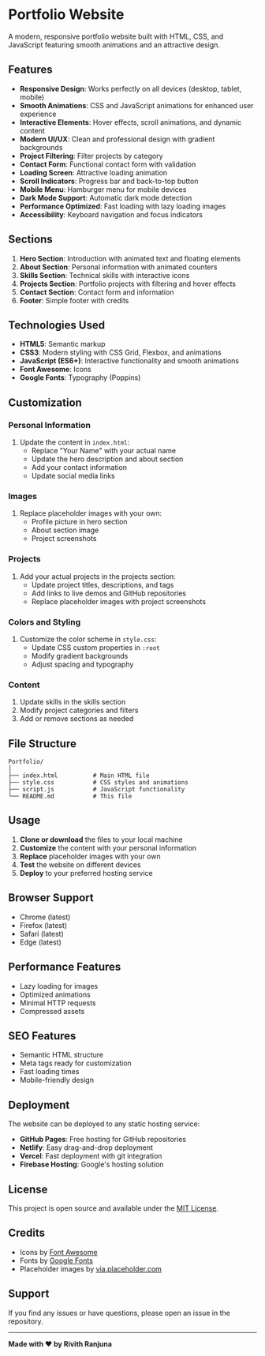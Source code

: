 # Portfolio Website

A modern, responsive portfolio website built with HTML, CSS, and JavaScript featuring smooth animations and an attractive design.

## Features

- **Responsive Design**: Works perfectly on all devices (desktop, tablet, mobile)
- **Smooth Animations**: CSS and JavaScript animations for enhanced user experience
- **Interactive Elements**: Hover effects, scroll animations, and dynamic content
- **Modern UI/UX**: Clean and professional design with gradient backgrounds
- **Project Filtering**: Filter projects by category
- **Contact Form**: Functional contact form with validation
- **Loading Screen**: Attractive loading animation
- **Scroll Indicators**: Progress bar and back-to-top button
- **Mobile Menu**: Hamburger menu for mobile devices
- **Dark Mode Support**: Automatic dark mode detection
- **Performance Optimized**: Fast loading with lazy loading images
- **Accessibility**: Keyboard navigation and focus indicators

## Sections

1. **Hero Section**: Introduction with animated text and floating elements
2. **About Section**: Personal information with animated counters
3. **Skills Section**: Technical skills with interactive icons
4. **Projects Section**: Portfolio projects with filtering and hover effects
5. **Contact Section**: Contact form and information
6. **Footer**: Simple footer with credits

## Technologies Used

- **HTML5**: Semantic markup
- **CSS3**: Modern styling with CSS Grid, Flexbox, and animations
- **JavaScript (ES6+)**: Interactive functionality and smooth animations
- **Font Awesome**: Icons
- **Google Fonts**: Typography (Poppins)

## Customization

### Personal Information
1. Update the content in `index.html`:
   - Replace "Your Name" with your actual name
   - Update the hero description and about section
   - Add your contact information
   - Update social media links

### Images
1. Replace placeholder images with your own:
   - Profile picture in hero section
   - About section image
   - Project screenshots

### Projects
1. Add your actual projects in the projects section:
   - Update project titles, descriptions, and tags
   - Add links to live demos and GitHub repositories
   - Replace placeholder images with project screenshots

### Colors and Styling
1. Customize the color scheme in `style.css`:
   - Update CSS custom properties in `:root`
   - Modify gradient backgrounds
   - Adjust spacing and typography

### Content
1. Update skills in the skills section
2. Modify project categories and filters
3. Add or remove sections as needed

## File Structure

```
Portfolio/
│
├── index.html          # Main HTML file
├── style.css           # CSS styles and animations
├── script.js           # JavaScript functionality
└── README.md           # This file
```

## Usage

1. **Clone or download** the files to your local machine
2. **Customize** the content with your personal information
3. **Replace** placeholder images with your own
4. **Test** the website on different devices
5. **Deploy** to your preferred hosting service

## Browser Support

- Chrome (latest)
- Firefox (latest)
- Safari (latest)
- Edge (latest)

## Performance Features

- Lazy loading for images
- Optimized animations
- Minimal HTTP requests
- Compressed assets

## SEO Features

- Semantic HTML structure
- Meta tags ready for customization
- Fast loading times
- Mobile-friendly design

## Deployment

The website can be deployed to any static hosting service:

- **GitHub Pages**: Free hosting for GitHub repositories
- **Netlify**: Easy drag-and-drop deployment
- **Vercel**: Fast deployment with git integration
- **Firebase Hosting**: Google's hosting solution

## License

This project is open source and available under the [MIT License](LICENSE).

## Credits

- Icons by [Font Awesome](https://fontawesome.com/)
- Fonts by [Google Fonts](https://fonts.google.com/)
- Placeholder images by [via.placeholder.com](https://via.placeholder.com/)

## Support

If you find any issues or have questions, please open an issue in the repository.

---

**Made with ❤️ by Rivith Ranjuna**
